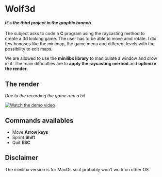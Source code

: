 # **Wolf3d**
#### *It's the third project in the graphic branch.*

The subject asks to code a **C** program using the raycasting method to create a 3d looking game.
The user has to be able to move amd rotate. I did few bonuses like the minimap, the game menu and different levels with the possibility to edit maps.

We are allowed to use the **minilibx library** to manipulate a window and drow in it.
The main difficulties are to **apply the raycasting merhod** and **optimize the render**.

## **The render**

*Due to the recording the game ram a bit*

[![Watch the demo video](https://github.com/afanneau42/readme_ressources/blob/master/wolf3d/demo_wolf3d.png)](https://www.youtube.com/embed/c9iMmM2s15k)

## **Commands availables**

* Move						**Arrow keys**
* Sprint				**Shift**
* Quit						**ESC**

## **Disclaimer**

The minilibx version is for MacOs so it probably won't work on other OS.

